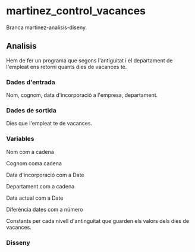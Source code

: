 # martinez_control_vacances
Branca martinez-analisis-diseny.

## Analisis
Hem de fer un programa que segons l'antiguitat i el departament de l'empleat ens retorni quants dies de vacances té.

### Dades d'entrada
Nom, cognom, data d'incorporació a l'empresa, departament.

### Dades de sortida
Dies que l'empleat te de vacances.

### Variables
Nom com a cadena

Cognom coma cadena

Data d'incorporació com a Date

Departament com a cadena

Data actual com a Date

Diferència dates com a número

Constants per cada nivell d'antinguitat 
que guarden els valors dels dies de vacances.

### Disseny
